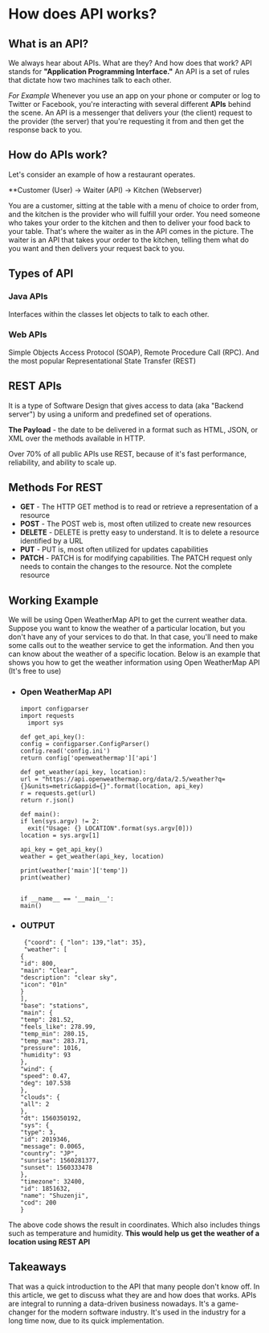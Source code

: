 # How does API works?

## What is an API?
We always hear about APIs. What are they? And how does that work? 
API stands for **"Application Programming Interface."**
An API is a set of rules that dictate how two machines talk to each other.

*For Example*
Whenever you use an app on your phone or computer or log to Twitter or Facebook, you're interacting with several different **APIs** behind the scene. 
An API is a messenger that delivers your (the client) request to the provider (the server) that you're requesting it from and then get the response back to you.

## How do APIs work?
Let's consider an example of how a restaurant operates. 

**Customer (User) -> Waiter (API) -> Kitchen (Webserver)

You are a customer, sitting at the table with a menu of choice to order from, and the kitchen is the provider who will fulfill your order. You need someone who takes your order to the kitchen and then to deliver your food back to your table.
That's where the waiter as in the API comes in the picture. The waiter is an API that takes your order to the kitchen, telling them what do you want and then delivers your request back to you.

## Types of API

### **Java APIs** 
Interfaces within the classes let objects to talk to each other.

### **Web APIs** 
Simple Objects Access Protocol (SOAP), Remote Procedure Call (RPC). And the most popular Representational State Transfer (REST)

## REST APIs
It is a  type of Software Design that gives access to data (aka "Backend server") by using a uniform and predefined set of operations.

**The Payload** - the date to be delivered in a format such as HTML, JSON, or XML over the methods available in HTTP.

Over 70% of all public APIs use REST, because of it's fast performance, reliability, and ability to scale up.

## Methods For REST

* **GET** - The HTTP GET method is to read or retrieve a representation of a resource
* **POST** - The POST web is, most often utilized to create new resources
* **DELETE** - DELETE is pretty easy to understand. It is to delete a resource identified by a URL
* **PUT** - PUT is, most often utilized for updates capabilities
* **PATCH** - PATCH is for modifying capabilities. The PATCH request only needs to contain the changes to the resource. Not the complete resource

## Working Example
We will be using Open WeatherMap API to get the current weather data. Suppose you want to know the weather of a particular location, but you don't have any of your services to do that. In that case, you'll need to make some calls out to the weather service to get the information. And then you can know about the weather of a specific location. Below is an example that shows you how to get the weather information using Open WeatherMap API (It's free to use)

* ### Open WeatherMap API


      import configparser
      import requests
        import sys

      def get_api_key():
      config = configparser.ConfigParser()
      config.read('config.ini')
      return config['openweathermap']['api']

      def get_weather(api_key, location):
      url = "https://api.openweathermap.org/data/2.5/weather?q={}&units=metric&appid={}".format(location, api_key)
      r = requests.get(url)
      return r.json()

      def main():
      if len(sys.argv) != 2:
        exit("Usage: {} LOCATION".format(sys.argv[0]))
      location = sys.argv[1]

      api_key = get_api_key()
      weather = get_weather(api_key, location)

      print(weather['main']['temp'])
      print(weather)


      if __name__ == '__main__':
      main()

* ### OUTPUT


       {"coord": { "lon": 139,"lat": 35},
       "weather": [
      {
      "id": 800,
      "main": "Clear",
      "description": "clear sky",
      "icon": "01n"
      }
      ],
      "base": "stations",
      "main": {
      "temp": 281.52,
      "feels_like": 278.99,
      "temp_min": 280.15,
      "temp_max": 283.71,
      "pressure": 1016,
      "humidity": 93
      },
      "wind": {
      "speed": 0.47,
      "deg": 107.538
      },
      "clouds": {
      "all": 2
      },
      "dt": 1560350192,
      "sys": {
      "type": 3,
      "id": 2019346,
      "message": 0.0065,
      "country": "JP",
      "sunrise": 1560281377,
      "sunset": 1560333478
      },
      "timezone": 32400,
      "id": 1851632,
      "name": "Shuzenji",
      "cod": 200
      }



The above code shows the result in coordinates. Which also includes things such as temperature and humidity. **This would help us get the weather of a location using REST API**

## Takeaways
That was a quick introduction to the API that many people don't know off. In this article, we get to discuss what they are and how does that works. APIs are integral to running a data-driven business nowadays. It's a game-changer for the modern software industry. It's used in the industry for a long time now, due to its quick implementation.
